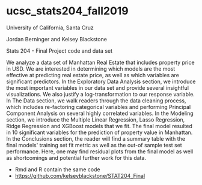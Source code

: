 # ucsc_stats204_fall2019
University of California, Santa Cruz

Jordan Berninger and Kelsey Blackstone

Stats 204 - Final Project code and data set

We analyze a data set of Manhattan Real Estate that includes property price in USD. We are interested in determining which models are the most effective at predicting real estate price, as well as which variables are significant predictors. In the Exploratory Data Analysis section, we introduce the most important variables in our data set and provide several insightful visualizations. We also justify a log-transformation to our response variable. In The Data section, we walk readers through the data cleaning process, which includes re-factoring categorical variables and performing Principal Component Analysis on several highly correlated variables. In the Modeling section, we introduce the Multiple Linear Regression, Lasso Regression, Ridge Regression and XGBoost models that we fit. The final model resulted in 10 significant variables for the prediction of property value in Manhattan. In the Conclusions section, the reader will find a summary table with the final models' training set fit metric as well as the out-of sample test set performance. Here, one may find residual plots from the final model as well as shortcomings and potential further work for this data.

- Rmd and R contain the same code
- https://github.com/kelseyblackstone/STAT204_Final
